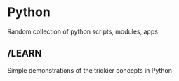 # Python
Random collection of python scripts, modules, apps

## /LEARN
Simple demonstrations of the trickier concepts in Python
